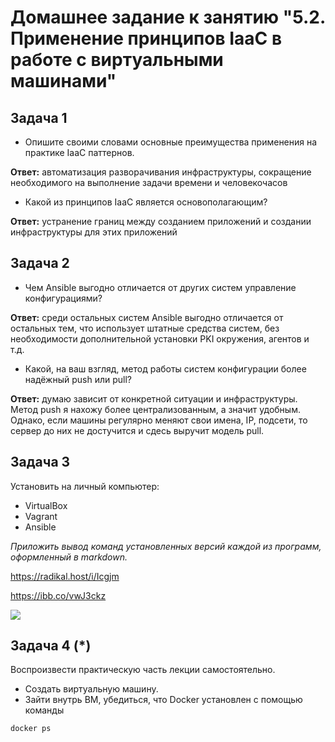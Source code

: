 
# Домашнее задание к занятию "5.2. Применение принципов IaaC в работе с виртуальными машинами"


## Задача 1

- Опишите своими словами основные преимущества применения на практике IaaC паттернов.

**Ответ:** автоматизация разворачивания инфраструктуры, сокращение необходимого на выполнение задачи времени и человекочасов

- Какой из принципов IaaC является основополагающим?

**Ответ:** устранение границ между созданием приложений и создании инфраструктуры для этих приложений

## Задача 2

- Чем Ansible выгодно отличается от других систем управление конфигурациями?

**Ответ:** среди остальных систем Ansible выгодно отличается от остальных тем, что использует штатные средства систем, без необходимости дополнительной установки PKI окружения, агентов и т.д.

- Какой, на ваш взгляд, метод работы систем конфигурации более надёжный push или pull?

**Ответ:** думаю зависит от конкретной ситуации и инфраструктуры. Метод push я нахожу более централизованным, а значит удобным. Однако, если машины регулярно меняют свои имена, IP, подсети, то сервер до них не достучится и сдесь выручит модель pull.

## Задача 3

Установить на личный компьютер:

- VirtualBox
- Vagrant
- Ansible

*Приложить вывод команд установленных версий каждой из программ, оформленный в markdown.*

https://radikal.host/i/Icgjm

https://ibb.co/vwJ3ckz

![](https://i.ibb.co/X2z7WtJ/Vagrant-Ansible-Virtualbox.png)

## Задача 4 (*)

Воспроизвести практическую часть лекции самостоятельно.

- Создать виртуальную машину.
- Зайти внутрь ВМ, убедиться, что Docker установлен с помощью команды
```
docker ps
```
